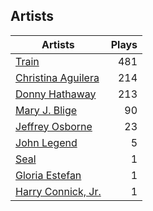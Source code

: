 ## Artists
Artists | Plays 
----- | -----: 
[Train](/artists/train-90187) | 481
[Christina Aguilera](/artists/christina-aguilera-34786) | 214
[Donny Hathaway](/artists/donny-hathaway-58582) | 213
[Mary J. Blige](/artists/mary-j-blige-39258) | 90
[Jeffrey Osborne](/artists/jeffrey-osborne-40238) | 23
[John Legend](/artists/john-legend-36643) | 5
[Seal](/artists/seal-7070) | 1
[Gloria Estefan](/artists/gloria-estefan-31888) | 1
[Harry Connick, Jr.](/artists/harry-connick-jr-41411) | 1

